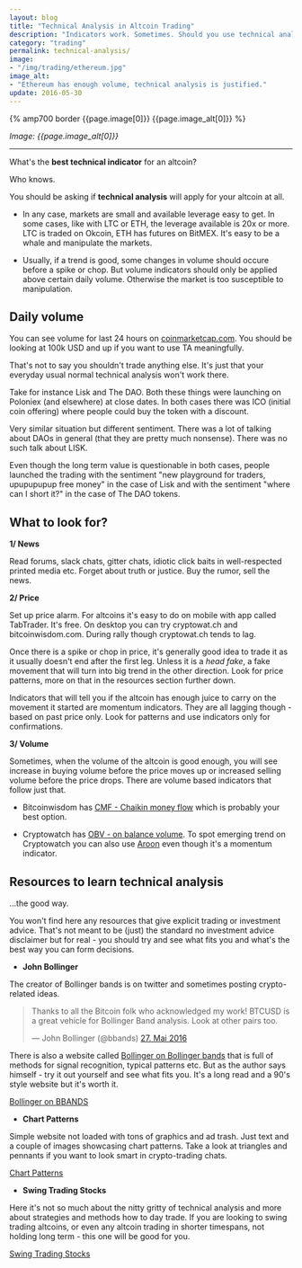 ```yaml
---
layout: blog
title: "Technical Analysis in Altcoin Trading"
description: "Indicators work. Sometimes. Should you use technical analysis when trading altcoins?"
category: "trading"
permalink: technical-analysis/
image:
- "/img/trading/ethereum.jpg"
image_alt:
- "Ethereum has enough volume, technical analysis is justified."
update: 2016-05-30
---
```


{% amp700 border {{page.image[0]}} {{page.image_alt[0]}} %}

_Image: {{page.image_alt[0]}}_

________________________

What's the **best technical indicator** for an altcoin?

Who knows.

You should be asking if **technical analysis** will apply for your altcoin at all.

* In any case, markets are small and available leverage easy to get. In some cases, like with LTC or ETH, the leverage available is 20x or more. LTC is traded on Okcoin, ETH has futures on BitMEX. It's easy to be a whale and manipulate the markets.

* Usually, if a trend is good, some changes in volume should occure before a spike or chop. But volume indicators should only be applied above certain daily volume. Otherwise the market is too susceptible to manipulation.


## Daily volume

You can see volume for last 24 hours on [coinmarketcap.com](http://coinmarketcap.com/). You should be looking at 100k USD and up if you want to use TA meaningfully.

That's not to say you shouldn't trade anything else. It's just that your everyday usual normal technical analysis won't work there.

Take for instance Lisk and The DAO. Both these things were launching on Poloniex (and elsewhere) at close dates. In both cases there was ICO (initial coin offering) where people could buy the token with a discount.

Very similar situation but different sentiment. There was a lot of talking about DAOs in general (that they are pretty much nonsense). There was no such talk about LISK.

Even though the long term value is questionable in both cases, people launched the trading with the sentiment "new playground for traders, upupupupup free money" in the case of Lisk and with the sentiment "where can I short it?" in the case of The DAO tokens.  


## What to look for?

**1/ News**

Read forums, slack chats, gitter chats, idiotic click baits in well-respected printed media etc. Forget about truth or justice. Buy the rumor, sell the news.

**2/ Price**

Set up price alarm. For altcoins it's easy to do on mobile with app called TabTrader. It's free. On desktop you can try cryptowat.ch and bitcoinwisdom.com. During rally though cryptowat.ch tends to lag.

Once there is a spike or chop in price, it's generally good idea to trade it as it usually doesn't end after the first leg. Unless it is a *head fake*, a fake movement that will turn into big trend in the other direction. Look for price patterns, more on that in the resources section further down.

Indicators that will tell you if the altcoin has enough juice to carry on the movement it started are momentum indicators. They are all lagging though - based on past price only. Look for patterns and use indicators only for confirmations.

**3/ Volume**

Sometimes, when the volume of the altcoin is good enough, you will see increase in buying volume before the price moves up or increased selling volume before the price drops. There are volume based indicators that follow just that.

* Bitcoinwisdom has [CMF - Chaikin money flow](http://stockcharts.com/school/doku.php?id=chart_school:technical_indicators:chaikin_money_flow_cmf) which is probably your best option.

* Cryptowatch has [OBV - on balance volume](http://stockcharts.com/school/doku.php?id=chart_school:technical_indicators:on_balance_volume_obv). To spot emerging trend on Cryptowatch you can also use [Aroon](http://stockcharts.com/school/doku.php?id=chart_school:technical_indicators:aroon) even though it's a momentum indicator.


## Resources to learn technical analysis

...the good way.

You won't find here any resources that give explicit trading or investment advice. That's not meant to be (just) the standard no investment advice disclaimer but for real - you should try and see what fits you and what's the best way you can form decisions.

* **John Bollinger**

The creator of Bollinger bands is on twitter and sometimes posting crypto-related ideas.

<blockquote class="twitter-tweet" data-lang="de"><p lang="en" dir="ltr">Thanks to all the Bitcoin folk who acknowledged my work! BTCUSD is a great vehicle for Bollinger Band analysis. Look at other pairs too.</p>&mdash; John Bollinger (@bbands) <a href="https://twitter.com/bbands/status/736226984322203648">27. Mai 2016</a></blockquote>
<script async src="//platform.twitter.com/widgets.js" charset="utf-8"></script>

There is also a website called [Bollinger on Bollinger bands](http://www.bollingeronbollingerbands.com/methods/?m=3) that is full of methods for signal recognition, typical patterns etc. But as the author says himself - try it out yourself and see what fits you. It's a long read and a 90's style website but it's worth it.

<a href="http://www.bollingeronbollingerbands.com/methods/?m=0" class="button">Bollinger on BBANDS</a>

* **Chart Patterns**

Simple website not loaded with tons of graphics and ad trash. Just text and a couple of images showcasing chart patterns. Take a look at triangles and pennants if you want to look smart in crypto-trading chats.

<a href="http://www.chartpatterns.com/" class="button">Chart Patterns</a>


* **Swing Trading Stocks**

Here it's not so much about the nitty gritty of technical analysis and more about strategies and methods how to day trade. If you are looking to swing trading altcoins, or even any altcoin trading in shorter timespans, not holding long term - this one will be good for you.

<a href="http://www.swing-trade-stocks.com/" class="button">Swing Trading Stocks</a>
